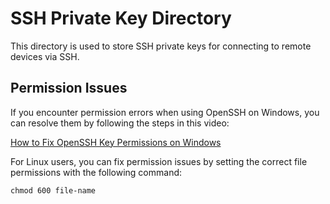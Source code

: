 # SSH Private Key Directory
This directory is used to store SSH private keys for connecting to remote devices via SSH.

## Permission Issues
If you encounter permission errors when using OpenSSH on Windows, you can resolve them by following the steps in this video:

[How to Fix OpenSSH Key Permissions on Windows](https://youtu.be/OTwEfZP1nb8?si=ZcvmWN97so7FgFDX)

For Linux users, you can fix permission issues by setting the correct file permissions with the following command:

```
chmod 600 file-name
```
